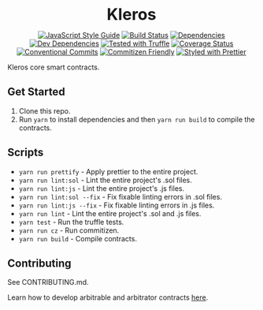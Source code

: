 <p align="center">
  <b style="font-size: 32px;">Kleros</b>
</p>

<p align="center">
  <a href="https://standardjs.com"><img src="https://img.shields.io/badge/code_style-standard-brightgreen.svg" alt="JavaScript Style Guide"></a>
  <a href="https://travis-ci.org/kleros/kleros"><img src="https://travis-ci.org/kleros/kleros.svg?branch=master" alt="Build Status"></a>
  <a href="https://david-dm.org/kleros/kleros"><img src="https://david-dm.org/kleros/kleros.svg" alt="Dependencies"></a>
  <a href="https://david-dm.org/kleros/kleros?type=dev"><img src="https://david-dm.org/kleros/kleros/dev-status.svg" alt="Dev Dependencies"></a>
  <a href="https://github.com/trufflesuite/truffle"><img src="https://img.shields.io/badge/tested%20with-truffle-red.svg" alt="Tested with Truffle"></a>
  <a href="https://coveralls.io/github/kleros/kleros?branch=master"><img src="https://coveralls.io/repos/github/kleros/kleros/badge.svg?branch=master" alt="Coverage Status"></a>
  <a href="https://conventionalcommits.org"><img src="https://img.shields.io/badge/Conventional%20Commits-1.0.0-yellow.svg" alt="Conventional Commits"></a>
  <a href="http://commitizen.github.io/cz-cli/"><img src="https://img.shields.io/badge/commitizen-friendly-brightgreen.svg" alt="Commitizen Friendly"></a>
  <a href="https://github.com/prettier/prettier"><img src="https://img.shields.io/badge/styled_with-prettier-ff69b4.svg" alt="Styled with Prettier"></a>
</p>

Kleros core smart contracts.

## Get Started

1.  Clone this repo.
2.  Run `yarn` to install dependencies and then `yarn run build` to compile the contracts.

## Scripts

- `yarn run prettify` - Apply prettier to the entire project.
- `yarn run lint:sol` - Lint the entire project's .sol files.
- `yarn run lint:js` - Lint the entire project's .js files.
- `yarn run lint:sol --fix` - Fix fixable linting errors in .sol files.
- `yarn run lint:js --fix` - Fix fixable linting errors in .js files.
- `yarn run lint` - Lint the entire project's .sol and .js files.
- `yarn test` - Run the truffle tests.
- `yarn run cz` - Run commitizen.
- `yarn run build` - Compile contracts.

## Contributing

See CONTRIBUTING.md.

Learn how to develop arbitrable and arbitrator contracts [here](https://erc-792.readthedocs.io/en/latest/).
